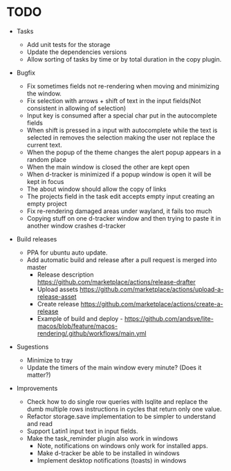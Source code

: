 # TODO

* Tasks
    + Add unit tests for the storage
    + Update the dependencies versions
    + Allow sorting of tasks by time or by total duration in the copy plugin.

* Bugfix
    + Fix sometimes fields not re-rendering when moving and minimizing the window.
    + Fix selection with arrows + shift of text in the input fields(Not consistent in allowing of selection)
    + Input key is consumed after a special char put in the autocomplete fields
    + When shift is pressed in a input with autocomplete while the text is selected in removes the selection making the user not replace the current text.
    + When the popup of the theme changes the alert popup appears in a random place
    + When the main window is closed the other are kept open
    + When d-tracker is minimized if a popup window is open it will be kept in focus
    + The about window should allow the copy of links
    + The projects field in the task edit accepts empty input creating an empty project
    + Fix re-rendering damaged areas under wayland, it fails too much
    + Copying stuff on one d-tracker window and then trying to paste it in another window crashes d-tracker

* Build releases
    + PPA for ubuntu auto update.
    + Add automatic build and release after a pull request is merged into master
      + Release description https://github.com/marketplace/actions/release-drafter
      + Upload assets https://github.com/marketplace/actions/upload-a-release-asset
      + Create release https://github.com/marketplace/actions/create-a-release
      + Example of build and deploy - https://github.com/andsve/lite-macos/blob/feature/macos-rendering/.github/workflows/main.yml

* Sugestions
    + Minimize to tray
    + Update the timers of the main window every minute? (Does it matter?)

* Improvements
    + Check how to do single row queries with lsqlite and replace the dumb multiple rows instructions in cycles that return only one value.
    + Refactor storage.save implementation to be simpler to understand and read
    + Support Latin1 input text in input fields.
    + Make the task\_reminder plugin also work in windows
      - Note, notifications on windows only work for installed apps.
      - Make d-tracker be able to be installed in windows
      - Implement desktop notifications (toasts) in windows

